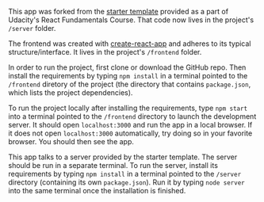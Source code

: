 This app was forked from the [starter template](https://github.com/udacity/reactnd-project-readable-starter) provided as a part of Udacity's React Fundamentals Course. That code now lives in the project's `/server` folder.

The frontend was created with [create-react-app](https://github.com/facebookincubator/create-react-app) and adheres to its typical structure/interface. It lives in the project's `/frontend` folder.

In order to run the project, first clone or download the GitHub repo. Then install the requirements by typing `npm install` in a terminal pointed to the `/frontend` diretory of the project (the directory that contains `package.json`, which lists the project dependencies).

To run the project locally after installing the requirements, type `npm start` into a terminal pointed to the `/frontend` directory to launch the development server. It should open `localhost:3000` and run the app in a local browser. If it does not open `localhost:3000` automatically, try doing so in your favorite browser. You should then see the app.

This app talks to a server provided by the starter template. The server should be run in a separate terminal. To run the server, install its requirements by typing `npm install` in a terminal pointed to the `/server` directory (containing its own `package.json`). Run it by typing `node server` into the same terminal once the installation is finished.
